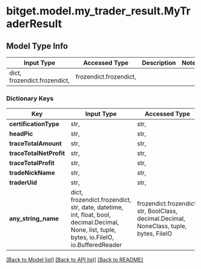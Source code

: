 # bitget.model.my_trader_result.MyTraderResult

## Model Type Info
Input Type | Accessed Type | Description | Notes
------------ | ------------- | ------------- | -------------
dict, frozendict.frozendict,  | frozendict.frozendict,  |  | 

### Dictionary Keys
Key | Input Type | Accessed Type | Description | Notes
------------ | ------------- | ------------- | ------------- | -------------
**certificationType** | str,  | str,  |  | [optional] 
**headPic** | str,  | str,  |  | [optional] 
**traceTotalAmount** | str,  | str,  |  | [optional] 
**traceTotalNetProfit** | str,  | str,  |  | [optional] 
**traceTotalProfit** | str,  | str,  |  | [optional] 
**tradeNickName** | str,  | str,  |  | [optional] 
**traderUid** | str,  | str,  |  | [optional] 
**any_string_name** | dict, frozendict.frozendict, str, date, datetime, int, float, bool, decimal.Decimal, None, list, tuple, bytes, io.FileIO, io.BufferedReader | frozendict.frozendict, str, BoolClass, decimal.Decimal, NoneClass, tuple, bytes, FileIO | any string name can be used but the value must be the correct type | [optional]

[[Back to Model list]](../../README.md#documentation-for-models) [[Back to API list]](../../README.md#documentation-for-api-endpoints) [[Back to README]](../../README.md)

